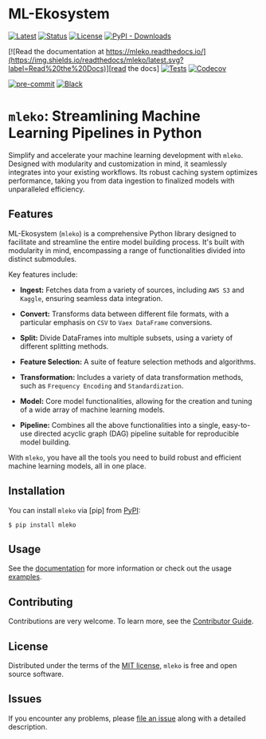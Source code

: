 # ML-Ekosystem

[![Latest](https://img.shields.io/pypi/v/mleko.svg)][pypi]
[![Status](https://img.shields.io/pypi/status/mleko.svg)][status]
[![License](https://img.shields.io/pypi/l/mleko)][license]
[![PyPI - Downloads](https://img.shields.io/pypi/dm/mleko)][pypi downloads]

[![Read the documentation at https://mleko.readthedocs.io/](https://img.shields.io/readthedocs/mleko/latest.svg?label=Read%20the%20Docs)][read the docs]
[![Tests](https://github.com/ErikBavenstrand/mleko/workflows/Tests/badge.svg)][tests]
[![Codecov](https://codecov.io/gh/ErikBavenstrand/mleko/branch/main/graph/badge.svg)][codecov]

[![pre-commit](https://img.shields.io/badge/pre--commit-enabled-brightgreen?logo=pre-commit&logoColor=white)][pre-commit]
[![Black](https://img.shields.io/badge/code%20style-black-000000.svg)][black]

[pypi]: hhttps://pypi.org/project/mleko/
[file an issue]: https://github.com/ErikBavenstrand/mleko/issues
[license]: https://github.com/ErikBavenstrand/mleko/blob/main/LICENSE
[contributor guide]: https://github.com/ErikBavenstrand/mleko/blob/main/CONTRIBUTING.md
[status]: https://pypi.org/project/mleko/
[pypi downloads]: https://pypi.org/project/mleko/
[read the docs]: https://mleko.readthedocs.io/
[tests]: https://github.com/ErikBavenstrand/mleko/actions?workflow=Tests
[codecov]: https://app.codecov.io/gh/ErikBavenstrand/mleko
[pre-commit]: https://github.com/pre-commit/pre-commit
[black]: https://github.com/psf/black

# `mleko`: Streamlining Machine Learning Pipelines in Python

Simplify and accelerate your machine learning development with `mleko`. Designed with modularity and customization in mind, it seamlessly integrates into your existing workflows. Its robust caching system optimizes performance, taking you from data ingestion to finalized models with unparalleled efficiency.

## Features

ML-Ekosystem (`mleko`) is a comprehensive Python library designed to facilitate and streamline the entire model building process. It's built with modularity in mind, encompassing a range of functionalities divided into distinct submodules.

Key features include:

- **Ingest:** Fetches data from a variety of sources, including `AWS S3` and `Kaggle`, ensuring seamless data integration.

- **Convert:** Transforms data between different file formats, with a particular emphasis on `CSV` to `Vaex DataFrame` conversions.
- **Split:** Divide DataFrames into multiple subsets, using a variety of different splitting methods.
- **Feature Selection:** A suite of feature selection methods and algorithms.
- **Transformation:** Includes a variety of data transformation methods, such as `Frequency Encoding` and `Standardization`.
- **Model:** Core model functionalities, allowing for the creation and tuning of a wide array of machine learning models.
- **Pipeline:** Combines all the above functionalities into a single, easy-to-use directed acyclic graph (DAG) pipeline suitable for reproducible model building.

With `mleko`, you have all the tools you need to build robust and efficient machine learning models, all in one place.

## Installation

You can install `mleko` via [pip] from [PyPI]:

```console
$ pip install mleko
```

## Usage

See the [documentation][read the docs] for more information or check out the usage [examples](https://github.com/ErikBavenstrand/mleko/tree/main/examples).

## Contributing

Contributions are very welcome.
To learn more, see the [Contributor Guide].

## License

Distributed under the terms of the [MIT license][license],
`mleko` is free and open source software.

## Issues

If you encounter any problems, please [file an issue] along with a detailed description.
